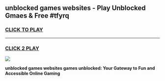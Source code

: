 
## unblocked games websites - Play Unblocked Gmaes & Free #tfyrq
<h3>
<a href="https://news.freeplayer.one?title=unblocked_games_websites&ref=03M">CLICK TO PLAY</a></h3>
<hr>

<h3>
<a href="https://news.freeplayer.one?title=unblocked_games_websites&ref=03M">CLICK 2 PLAY</a>
  
</h3>

<a href="https://news.freeplayer.one?title=unblocked_games_websites&ref=03M"><img src="https://clearcache.store/games.png"></a>


**unblocked games websites games unblocked: Your Gateway to Fun and Accessible Online Gaming**
